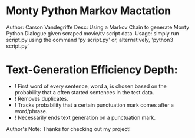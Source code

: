 # Monty Python Markov Mactation

Author: Carson Vandegriffe
Desc: Using a Markov Chain to generate Monty Python Dialogue given scraped movie/tv script data.
Usage: simply run script.py using the command 'py script.py' or, alternatively, 'python3 script.py'

# Text-Generation Efficiency Depth:
- ! First word of every sentence, word a, is chosen based on the probability that a often started sentences in the test data.
- ! Removes duplicates.
- ! Tracks probability that a certain punctuation mark comes after a word/phrase.
- ! Necessarily ends text generation on a punctuation mark.

Author's Note: Thanks for checking out my project! 
